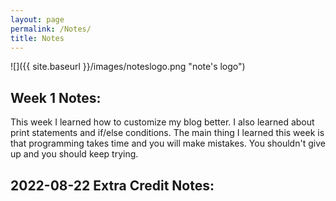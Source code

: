 ```yaml
---
layout: page
permalink: /Notes/
title: Notes
--- 
```

![]({{ site.baseurl }}/images/noteslogo.png "note's logo")
## Week 1 Notes:
This week I learned how to customize my blog better. I also learned about print statements and if/else conditions. The main thing I learned this week is that programming takes time and you will make mistakes. You shouldn't give up and you should keep trying.

## 2022-08-22 Extra Credit Notes:
